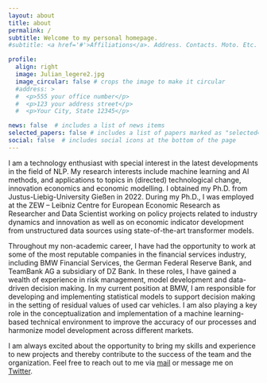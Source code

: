 ```yaml
---
layout: about
title: about
permalink: /
subtitle: Welcome to my personal homepage.
#subtitle: <a href='#'>Affiliations</a>. Address. Contacts. Moto. Etc.

profile:
  align: right
  image: Julian_legere2.jpg
  image_circular: false # crops the image to make it circular
  #address: >
  #  <p>555 your office number</p>
  #  <p>123 your address street</p>
  #  <p>Your City, State 12345</p>

news: false  # includes a list of news items
selected_papers: false # includes a list of papers marked as "selected={true}"
social: false  # includes social icons at the bottom of the page
---
```



I am a technology enthusiast with special interest in the latest developments in the field of NLP. My research interests include machine learning and AI methods, and applications to topics in (directed) technological change, innovation economics and economic modelling. I obtained my Ph.D. from Justus-Liebig-University Gießen in 2022. During my Ph.D., I was employed at the ZEW – Leibniz Centre for European Economic Research as Researcher and Data Scientist working on policy projects related to industry dynamics and innovation as well as on economic indicator development from unstructured data sources using state-of-the-art transformer models.

Throughout my non-academic career, I have had the opportunity to work at some of the most reputable companies in the financial services industry, including BMW Financial Services, the German Federal Reserve Bank, and TeamBank AG a subsidiary of DZ Bank. In these roles, I have gained a wealth of experience in risk management, model development and data-driven decision making.
In my current position at BMW, I am responsible for developing and implementing statistical models to support decision making in the setting of residual values of used car vehicles. I am also playing a key role in the conceptualization and implementation of a machine learning-based technical environment to improve the accuracy of our processes and harmonize model development across different markets.

I am always excited about the opportunity to bring my skills and experience to new projects and thereby contribute to the success of the team and the organization. Feel free to reach out to me via [mail](julian-doerr@gmx.de) or message me on [Twitter](https://twitter.com/JulianDoerr15).